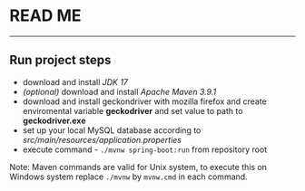 # READ ME
---

## Run project steps
- download and install *JDK 17*
- _(optional)_ download and install *Apache Maven 3.9.1*
- download and install geckondriver with mozilla firefox and create enviromental variable **geckodriver** and set value to path to **geckodriver.exe** 
- set up your local MySQL database according to _src/main/resources/application.properties_
- execute command - `./mvnw spring-boot:run` from repository root

Note: Maven commands are valid for Unix system, to execute this on Windows system replace `./mvnw` by `mvnw.cmd` in each command.